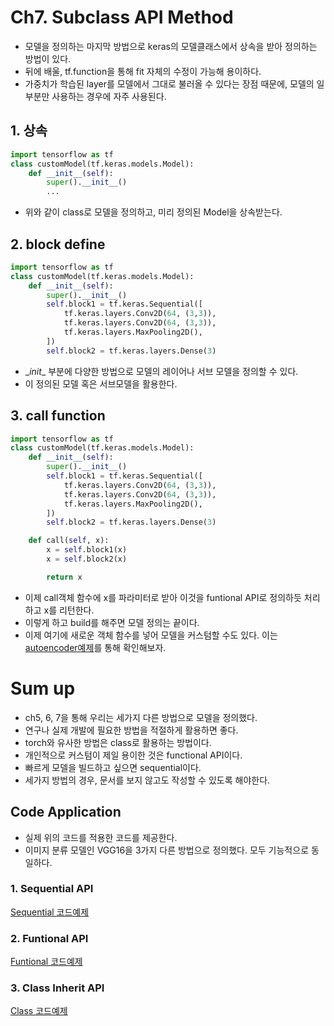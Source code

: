 # Ch7. Subclass API Method
* 모델을 정의하는 마지막 방법으로 keras의 모델클래스에서 상속을 받아 정의하는 방법이 있다.
* 뒤에 배울, tf.function을 통해 fit 자체의 수정이 가능해 용이하다.
* 가중치가 학습된 layer를 모델에서 그대로 불러올 수 있다는 장점 때문에, 모델의 일부분만 사용하는 경우에 자주 사용된다.

## 1. 상속
```python
import tensorflow as tf
class customModel(tf.keras.models.Model):
    def __init__(self):
        super().__init__()
        ...
```
* 위와 같이 class로 모델을 정의하고, 미리 정의된 Model을 상속받는다.

## 2. block define
```python
import tensorflow as tf
class customModel(tf.keras.models.Model):
    def __init__(self):
        super().__init__()
        self.block1 = tf.keras.Sequential([
            tf.keras.layers.Conv2D(64, (3,3)),
            tf.keras.layers.Conv2D(64, (3,3)),
            tf.keras.layers.MaxPooling2D(),
        ])
        self.block2 = tf.keras.layers.Dense(3)
```
* \__init__ 부분에 다양한 방법으로 모델의 레이어나 서브 모델을 정의할 수 있다.
* 이 정의된 모델 혹은 서브모델을 활용한다.

## 3. call function
```python
import tensorflow as tf
class customModel(tf.keras.models.Model):
    def __init__(self):
        super().__init__()
        self.block1 = tf.keras.Sequential([
            tf.keras.layers.Conv2D(64, (3,3)),
            tf.keras.layers.Conv2D(64, (3,3)),
            tf.keras.layers.MaxPooling2D(),
        ])
        self.block2 = tf.keras.layers.Dense(3)

    def call(self, x):
        x = self.block1(x)
        x = self.block2(x)

        return x
```
* 이제 call객체 함수에 x를 파라미터로 받아 이것을 funtional API로 정의하듯 처리하고 x를 리턴한다.
* 이렇게 하고 build를 해주면 모델 정의는 끝이다.
* 이제 여기에 새로운 객체 함수를 넣어 모델을 커스텀할 수도 있다. 이는 [autoencoder예제](https://github.com/KorKite/study-keras-basic/blob/main/applications/autoencoder.py)를 통해 확인해보자.


# Sum up
* ch5, 6, 7을 통해 우리는 세가지 다른 방법으로 모델을 정의했다.
* 연구나 실제 개발에 필요한 방법을 적절하게 활용하면 좋다.
* torch와 유사한 방법은 class로 활용하는 방법이다.
* 개인적으로 커스텀이 제일 용이한 것은 functional API이다.
* 빠르게 모델을 빌드하고 싶으면 sequential이다.
* 세가지 방법의 경우, 문서를 보지 않고도 작성할 수 있도록 해야한다.

## Code Application
+ 실제 위의 코드를 적용한 코드를 제공한다.
+ 이미지 분류 모델인 VGG16을 3가지 다른 방법으로 정의했다. 모두 기능적으로 동일하다.

### 1. Sequential API
[Sequential 코드예제](https://github.com/KorKite/study-keras-basic/blob/main/applications/vgg16_sequential.py)
### 2. Funtional API
[Funtional 코드예제](https://github.com/KorKite/study-keras-basic/blob/main/applications/vgg16_functional.py)
### 3. Class Inherit API
[Class 코드예제](https://github.com/KorKite/study-keras-basic/blob/main/applications/vgg16_class.py)
